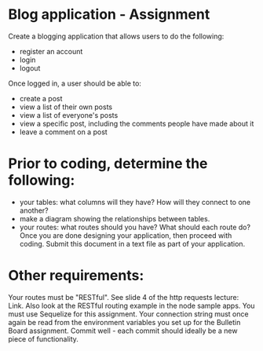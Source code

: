 # Blog application - Assignment

Create a blogging application that allows users to do the following:
- register an account
- login
- logout

Once logged in, a user should be able to:
- create a post
- view a list of their own posts
- view a list of everyone's posts
- view a specific post, including the comments people have made about it
- leave a comment on a post

# Prior to coding, determine the following:

- your tables: what columns will they have? How will they connect to one another?
- make a diagram showing the relationships between tables.
- your routes: what routes should you have? What should each route do?
Once you are done designing your application, then proceed with coding.
Submit this document in a text file as part of your application.

# Other requirements:

Your routes must be "RESTful". See slide 4 of the http requests lecture: Link. Also look at the RESTful routing example in the node sample apps.
You must use Sequelize for this assignment. Your connection string must once again be read from the environment variables you set up for the Bulletin Board assignment.
Commit well - each commit should ideally be a new piece of functionality.
